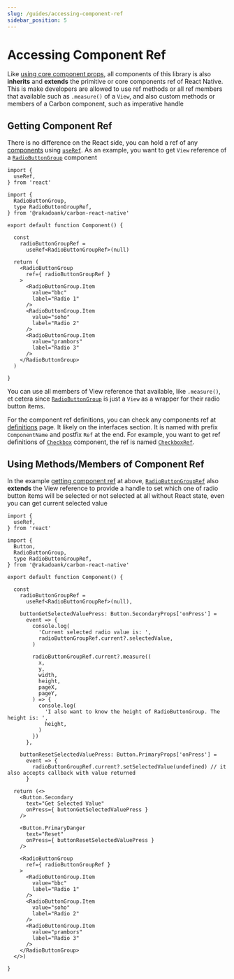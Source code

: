 ```yaml
---
slug: /guides/accessing-component-ref
sidebar_position: 5
---
```


# Accessing Component Ref

Like [using core component props](./using-core-component-props.md), all components of this library is also **inherits** and **extends** the primitive or core components ref of React Native. This is make developers are allowed to use ref methods or all ref members that available such as `.measure()` of a `View`, and also custom methods or members of a Carbon component, such as imperative handle

## Getting Component Ref

There is no difference on the React side, you can hold a ref of any [components](../components/index.md) using [`useRef`](https://react.dev/reference/react/useRef). As an example, you want to get `View` reference of a [`RadioButtonGroup`](../components/radio-button-group/index.md) component

```tsx
import {
  useRef,
} from 'react'

import {
  RadioButtonGroup,
  type RadioButtonGroupRef,
} from '@rakadoank/carbon-react-native'

export default function Component() {

  const
    radioButtonGroupRef =
      useRef<RadioButtonGroupRef>(null)

  return (
    <RadioButtonGroup
      ref={ radioButtonGroupRef }
    >
      <RadioButtonGroup.Item
        value="bbc"
        label="Radio 1"
      />
      <RadioButtonGroup.Item
        value="soho"
        label="Radio 2"
      />
      <RadioButtonGroup.Item
        value="prambors"
        label="Radio 3"
      />
    </RadioButtonGroup>
  )

}
```

You can use all members of View reference that available, like `.measure()`, et cetera since [`RadioButtonGroup`](../definitions/functions/RadioButtonGroup.md) is just a `View` as a wrapper for their radio button items.

For the component ref definitions, you can check any components ref at [definitions](../definitions/index.md) page. It likely on the interfaces section. It is named with prefix `ComponentName` and postfix `Ref` at the end. For example, you want to get ref definitions of [`Checkbox`](../definitions/functions/Checkbox.md) component, the ref is named [`CheckboxRef`](../definitions/interfaces/CheckboxRef.md).

## Using Methods/Members of Component Ref

In the example [getting component ref](#getting-component-ref) at above, [`RadioButtonGroupRef`](../definitions/interfaces/RadioButtonGroupRef.md) also **extends** the View reference to provide a handle to set which one of radio button items will be selected or not selected at all without React state, even you can get current selected value

```tsx
import {
  useRef,
} from 'react'

import {
  Button,
  RadioButtonGroup,
  type RadioButtonGroupRef,
} from '@rakadoank/carbon-react-native'

export default function Component() {

  const
    radioButtonGroupRef =
      useRef<RadioButtonGroupRef>(null),

    buttonGetSelectedValuePress: Button.SecondaryProps['onPress'] =
      event => {
        console.log(
          'Current selected radio value is: ',
          radioButtonGroupRef.current?.selectedValue,
        )

        radioButtonGroupRef.current?.measure((
          x,
          y,
          width,
          height,
          pageX,
          pageY,
        ) => {
          console.log(
            'I also want to know the height of RadioButtonGroup. The height is: ',
            height,
          )
        })
      },

    buttonResetSelectedValuePress: Button.PrimaryProps['onPress'] =
      event => {
        radioButtonGroupRef.current?.setSelectedValue(undefined) // it also accepts callback with value returned
      }

  return (<>
    <Button.Secondary
      text="Get Selected Value"
      onPress={ buttonGetSelectedValuePress }
    />

    <Button.PrimaryDanger
      text="Reset"
      onPress={ buttonResetSelectedValuePress }
    />

    <RadioButtonGroup
      ref={ radioButtonGroupRef }
    >
      <RadioButtonGroup.Item
        value="bbc"
        label="Radio 1"
      />
      <RadioButtonGroup.Item
        value="soho"
        label="Radio 2"
      />
      <RadioButtonGroup.Item
        value="prambors"
        label="Radio 3"
      />
    </RadioButtonGroup>
  </>)

}
```